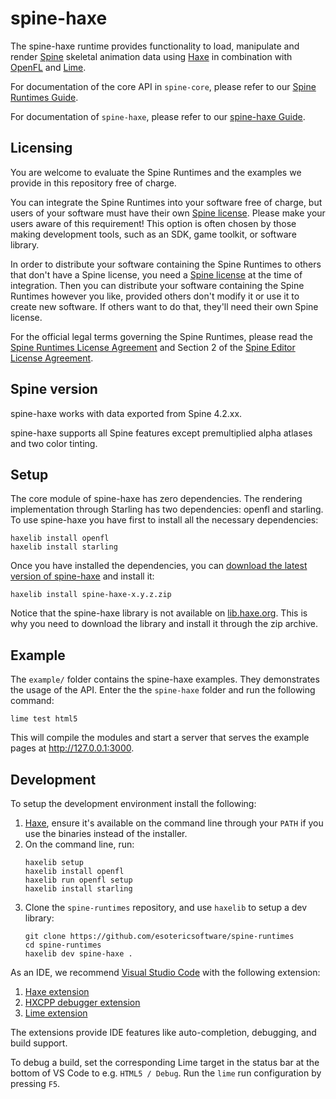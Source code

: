 # spine-haxe

The spine-haxe runtime provides functionality to load, manipulate and render [Spine](http://esotericsoftware.com) skeletal animation data using [Haxe](https://haxe.org/) in combination with [OpenFL](https://www.openfl.org/) and [Lime](https://lime.openfl.org/).

For documentation of the core API in `spine-core`, please refer to our [Spine Runtimes Guide](http://esotericsoftware.com/spine-runtimes-guide).

For documentation of `spine-haxe`, please refer to our [spine-haxe Guide](https://esotericsoftware.com/spine-haxe).

## Licensing

You are welcome to evaluate the Spine Runtimes and the examples we provide in this repository free of charge.

You can integrate the Spine Runtimes into your software free of charge, but users of your software must have their own [Spine license](https://esotericsoftware.com/spine-purchase). Please make your users aware of this requirement! This option is often chosen by those making development tools, such as an SDK, game toolkit, or software library.

In order to distribute your software containing the Spine Runtimes to others that don't have a Spine license, you need a [Spine license](https://esotericsoftware.com/spine-purchase) at the time of integration. Then you can distribute your software containing the Spine Runtimes however you like, provided others don't modify it or use it to create new software. If others want to do that, they'll need their own Spine license.

For the official legal terms governing the Spine Runtimes, please read the [Spine Runtimes License Agreement](http://esotericsoftware.com/spine-runtimes-license) and Section 2 of the [Spine Editor License Agreement](http://esotericsoftware.com/spine-editor-license#s2).

## Spine version

spine-haxe works with data exported from Spine 4.2.xx.

spine-haxe supports all Spine features except premultiplied alpha atlases and two color tinting.

## Setup
The core module of spine-haxe has zero dependencies. The rendering implementation through Starling has two dependencies: openfl and starling.
To use spine-haxe you have first to install all the necessary dependencies:

```
haxelib install openfl
haxelib install starling
```

Once you have installed the dependencies, you can [download the latest version of spine-haxe](https://esotericsoftware.com/files/spine-haxe/4.2/spine-haxe-latest.zip) and install it:

```
haxelib install spine-haxe-x.y.z.zip
```

Notice that the spine-haxe library is not available on [lib.haxe.org](https://lib.haxe.org/). This is why you need to download the library and install it through the zip archive.

## Example

The `example/` folder contains the spine-haxe examples. They demonstrates the usage of the API. Enter the the `spine-haxe` folder and run the following command:

```
lime test html5
```

This will compile the modules and start a server that serves the example pages at http://127.0.0.1:3000.

## Development

To setup the development environment install the following:

1. [Haxe](https://haxe.org/download/), ensure it's available on the command line through your `PATH` if you use the binaries instead of the installer.
2. On the command line, run:
   ```
   haxelib setup
   haxelib install openfl
   haxelib run openfl setup
   haxelib install starling
   ```
3. Clone the `spine-runtimes` repository, and use `haxelib` to setup a dev library:
   ```
   git clone https://github.com/esotericsoftware/spine-runtimes
   cd spine-runtimes
   haxelib dev spine-haxe .
   ```

As an IDE, we recommend [Visual Studio Code](https://code.visualstudio.com/) with the following extension:

1. [Haxe extension](https://marketplace.visualstudio.com/items?itemName=nadako.vshaxe)
2. [HXCPP debugger extension](https://marketplace.visualstudio.com/items?itemName=vshaxe.hxcpp-debugger)
3. [Lime extension](https://marketplace.visualstudio.com/items?itemName=openfl.lime-vscode-extension)

The extensions provide IDE features like auto-completion, debugging, and build support.

To debug a build, set the corresponding Lime target in the status bar at the bottom of VS Code to e.g. `HTML5 / Debug`. Run the `lime` run configuration by pressing `F5`.
